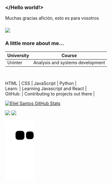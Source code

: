 ### </Hello world!>
<p>Muchas gracias afición, esto es para vosotros</p>

### <img src="https://i.pinimg.com/280x280_RS/5a/f4/7b/5af47b95efe259de6340e2e8d75c7b08.jpg" width="200"><br><br> A little more about me...  

  
|     University       |              Course               | 
|----------------------|-----------------------------------|    
|       Uninter        |  Analysis and systems development |    

<br>

 HTML | CSS | JavaScript | Python | <br>
 Learn: | Learning Javascript and React |  
 GitHub: | Contributing to projects out there |
   
  
  
[![Eliel Santos GitHub Stats](https://github-readme-stats.vercel.app/api?username=anandmainali&show_icons=true&count_private=true)](https://github.com/ElielSantos)

  

<div> 
  
  <a href = "elielpilotof16@gmail.com"><img src="https://img.shields.io/badge/-Gmail-%23333?style=for-the-badge&logo=gmail&logoColor=white" target="_blank"></a>
<a href=" https://www.linkedin.com/in/eliel-santos-26b445243/?originalSubdomain=br" target="_blank">
<img src="https://img.shields.io/badge/-LinkedIn-%230077B5?style=for-the-badge&logo=linkedin&logoColor=white" target="_blank"></a> 
 
  ![snake gif](https://github.com/Formandodev/Formandodev/blob/output/github-contribution-grid-snake.svg)

 
</div>
